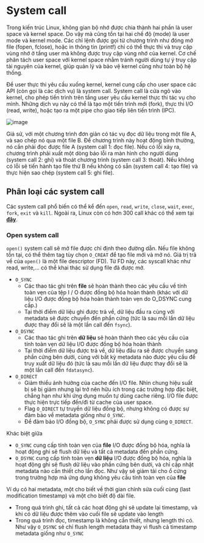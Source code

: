 # System call
Trong kiến trúc Linux, không gian bộ nhớ được chia thành hai phần là user space và kernel space. 
Do vậy mà cũng tồn tại hai chế độ (mode) là user mode và kernel mode.
Các chỉ lệnh được gọi từ chương trình như đóng mở file (fopen, fclose), hoặc in thông tin (printf) chỉ có thể thực thi và truy cập vùng nhớ ở tầng user mà không được truy cập vùng nhớ của kernel.
Cơ chế phân tách user space với kernel space nhằm tránh người dùng tự ý truy cập tài nguyên của kernel, giúp quản lý và bảo vệ kernel cũng như toàn bộ hệ thống.

Để user thực thi yêu cầu xuống kernel, kernel cung cấp cho user space các API (còn gọi là các dịch vụ) là system call.
System call là cửa ngõ vào kernel, cho phép tiến trình trên tầng user yêu cầu kernel thực thi tác vụ cho mình.
Những dịch vụ này có thể là tạo một tiến trình mới (fork), thực thi I/O (read, write), hoặc tạo ra một pipe cho giao tiếp liên tiến trình (IPC).

![image](https://user-images.githubusercontent.com/83684068/124892365-026b2780-e004-11eb-93f7-b430fe8fdabd.png)

Giả sử, với một chương trình đơn giản có tác vụ đọc dữ liệu trong một file A, và sao chép nó qua một file B.
Để chương trình này hoạt động bình thường, nó cần phải đọc được file A (system call 1: đọc file).
Nếu có lỗi xảy ra, chương trình phải xuất một dòng báo lỗi ra màn hình cho người dùng (system call 2: ghi) và thoát chương trình (system call 3: thoát).
Nếu không có lỗi sẽ tiến hành tạo file thứ B nếu không có sẵn (system call 4: tạo file) và thực hiện sao chép (system call 5: ghi file).

## Phân loại các system call
Các system call phổ biến có thể kể đến `open`, `read`, `write`, `close`, `wait`, `exec`, `fork`, `exit` và `kill`. Ngoài ra, Linux còn có hơn 300 call khác có thể xem tại [**đây**](https://man7.org/linux/man-pages/man2/syscalls.2.html).

### Open system call
`open()` system call sẽ mở file được chỉ định theo đường dẫn. Nếu file không tồn tại, có thể thêm tag tùy chọn `O_CREAT` để tạo file mới và mở nó.
Giá trị trả về của `open()` là một file descriptor (FD). Từ FD này, các syscall khác như read, write,... có thể khai thác sử dụng file đã được mở.

- `O_SYNC`
  - Các thao tác ghi trên **file** sẽ hoàn thành theo các yêu cầu về tính toàn vẹn của tệp I / O được đồng bộ hóa hoàn thành (khác với dữ liệu I/O được đồng bộ hóa hoàn thành toàn vẹn do O_DSYNC cung cấp.)
  - Tại thời điểm dữ liệu ghi được trả về, dữ liệu đầu ra cùng với metadata sẽ được chuyển đến phần cứng (tức là sau mỗi lần dữ liệu được thay đổi sẽ là một lần call đến `fsync`).
- `O_DSYNC`
  - Các thao tác ghi trên **dữ liệu** sẽ hoàn thành theo các yêu cầu của tính toàn vẹn dữ liệu I/O được đồng bộ hóa hoàn thành
  - Tại thời điểm dữ liệu được trả về, dữ liệu đầu ra sẽ được chuyển sang phần cứng bên dưới, cùng với bất kỳ metadata nào được yêu cầu để truy xuất dữ liệu đó (tức là sau mỗi lần dữ liệu được thay đổi sẽ là một lần call đến `fdatasync`).
- `O_DIRECT` 
  - Giảm thiểu ảnh hưởng của cache đến I/O file. Nhìn chung hiệu suất bị sẽ bị giảm nhưng lại trở nên hữu ích trong các trường hợp đặc biệt, chẳng hạn như khi ứng dụng muốn tự dùng cache riêng. I/O file được thực hiện trực tiếp đến/đi từ cache của user space.
  - Flag `O_DIRECT` tự truyền dữ liệu đồng bộ, nhưng không có được sự đảm bảo về metadata giống như `O_SYNC`.
  - Để đảm bảo I/O đồng bộ, `O_SYNC` phải được sử dụng cùng `O_DIRECT`.

Khác biệt giữa
- `O_SYNC` cung cấp tính toàn vẹn của **file** I/O được đồng bộ hóa, nghĩa là hoạt động ghi sẽ flush dữ liệu và tất cả metadata đến phần cứng.
- `O_DSYNC` cung cấp tính toàn vẹn **dữ liệu** I/O được đồng bộ hóa, nghĩa là hoạt động ghi sẽ flush dữ liệu vào phần cứng bên dưới, và chỉ cập nhật metadata nào cần thiết cho lần đọc. Như vậy sẽ giảm tải cho ổ cứng trong trường hợp mà ứng dụng không yêu cầu tính toàn vẹn của **file**

Ví dụ có hai metadata, một cho biết về thời gian chỉnh sửa cuối cùng (last modification timestamp) và một cho biết độ dài file.
- Trong quá trình ghi, tất cả các hoạt động ghi sẽ update lại timestamp, và khi có dữ liệu được thêm vào cuối file sẽ update vào length
- Trong quá trình đọc, timestamp là không cần thiết, nhưng length thì có. Như vậy `O_DSYNC` sẽ chỉ flush length metadata thay vì flush cả timestamp metadata giống như `O_SYNC`
